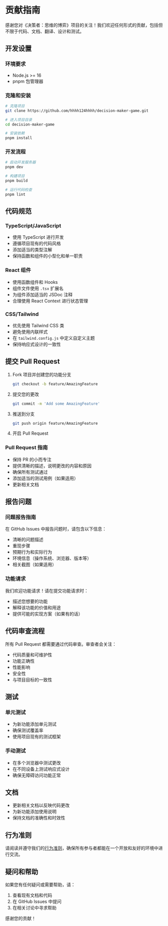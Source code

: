 # 贡献指南

感谢您对《决策者：思维的博弈》项目的关注！我们欢迎任何形式的贡献，包括但不限于代码、文档、翻译、设计和测试。

## 开发设置

### 环境要求
- Node.js >= 16
- pnpm 包管理器

### 克隆和安装
```bash
# 克隆项目
git clone https://github.com/hhhh124hhhh/decision-maker-game.git

# 进入项目目录
cd decision-maker-game

# 安装依赖
pnpm install
```

### 开发流程
```bash
# 启动开发服务器
pnpm dev

# 构建项目
pnpm build

# 运行代码检查
pnpm lint
```

## 代码规范

### TypeScript/JavaScript
- 使用 TypeScript 进行开发
- 遵循项目现有的代码风格
- 添加适当的类型注解
- 保持函数和组件的小型化和单一职责

### React 组件
- 使用函数组件和 Hooks
- 组件文件使用 `.tsx` 扩展名
- 为组件添加适当的 JSDoc 注释
- 合理使用 React Context 进行状态管理

### CSS/Tailwind
- 优先使用 Tailwind CSS 类
- 避免使用内联样式
- 在 `tailwind.config.js` 中定义自定义主题
- 保持响应式设计的一致性

## 提交 Pull Request

1. Fork 项目并创建您的功能分支
   ```bash
   git checkout -b feature/AmazingFeature
   ```

2. 提交您的更改
   ```bash
   git commit -m 'Add some AmazingFeature'
   ```

3. 推送到分支
   ```bash
   git push origin feature/AmazingFeature
   ```

4. 开启 Pull Request

### Pull Request 指南
- 保持 PR 的小而专注
- 提供清晰的描述，说明更改的内容和原因
- 确保所有测试通过
- 添加适当的测试用例（如果适用）
- 更新相关文档

## 报告问题

### 问题报告指南
在 GitHub Issues 中报告问题时，请包含以下信息：
- 清晰的问题描述
- 重现步骤
- 预期行为和实际行为
- 环境信息（操作系统、浏览器、版本等）
- 相关截图（如果适用）

### 功能请求
我们欢迎功能请求！请在提交功能请求时：
- 描述您想要的功能
- 解释该功能的价值和用途
- 提供可能的实现方案（如果有的话）

## 代码审查流程

所有 Pull Request 都需要通过代码审查。审查者会关注：
- 代码质量和可维护性
- 功能正确性
- 性能影响
- 安全性
- 与项目目标的一致性

## 测试

### 单元测试
- 为新功能添加单元测试
- 确保测试覆盖率
- 使用项目现有的测试框架

### 手动测试
- 在多个浏览器中测试更改
- 在不同设备上测试响应式设计
- 确保无障碍访问功能正常

## 文档

- 更新相关文档以反映代码更改
- 为新功能添加使用说明
- 保持文档的准确性和时效性

## 行为准则

请阅读并遵守我们的[行为准则](CODE_OF_CONDUCT.md)，确保所有参与者都能在一个开放和友好的环境中进行交流。

## 疑问和帮助

如果您有任何疑问或需要帮助，请：
1. 查看现有文档和代码
2. 在 GitHub Issues 中提问
3. 在相关讨论中寻求帮助

感谢您的贡献！
